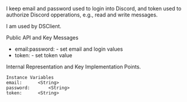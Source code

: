 I keep email and password used to login into Discord, and token used to authorize Discord opperations, e.g., read and write messages. 

I am used by DSClient.

Public API and Key Messages

- email:password: - set email and login values
- token: - set token value

Internal Representation and Key Implementation Points.

    Instance Variables
	email:		<String>
	password:		<String>
	token:		<String>
